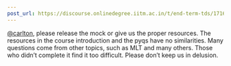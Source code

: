 ```yaml
---
post_url: https://discourse.onlinedegree.iitm.ac.in/t/end-term-tds/171668/4
---
```

[@carlton](/u/carlton), please release the mock or give us the proper resources. The resources in the course introduction and the pyqs have no similarities. Many questions come from other topics, such as MLT and many others. Those who didn’t complete it find it too difficult. Please don’t keep us in delusion.